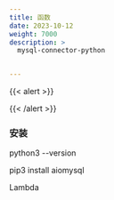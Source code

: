 ```yaml
---
title: 函数
date: 2023-10-12
weight: 7000
description: >
  mysql-connector-python


---
```


{{< alert >}}

{{< /alert >}}


### 安装

python3 --version


pip3 install aiomysql

Lambda